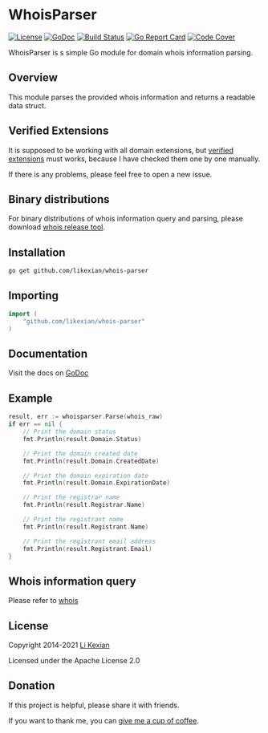 # WhoisParser

[![License](https://img.shields.io/badge/license-Apache%202.0-blue.svg)](LICENSE)
[![GoDoc](https://godoc.org/github.com/likexian/whois-parser?status.svg)](https://godoc.org/github.com/likexian/whois-parser)
[![Build Status](https://travis-ci.org/likexian/whois-parser.svg?branch=master)](https://travis-ci.org/likexian/whois-parser)
[![Go Report Card](https://goreportcard.com/badge/github.com/likexian/whois-parser)](https://goreportcard.com/report/github.com/likexian/whois-parser)
[![Code Cover](https://codecov.io/gh/likexian/whois-parser/graph/badge.svg)](https://codecov.io/gh/likexian/whois-parser)

WhoisParser is s simple Go module for domain whois information parsing.

## Overview

This module parses the provided whois information and returns a readable data struct.

## Verified Extensions

It is supposed to be working with all domain extensions, but [verified extensions](examples/README.md) must works, because I have checked them one by one manually.

If there is any problems, please feel free to open a new issue.

## Binary distributions

For binary distributions of whois information query and parsing, please download [whois release tool](https://github.com/likexian/whois/tree/master/cmd/whois).

## Installation

```shell
go get github.com/likexian/whois-parser
```

## Importing

```go
import (
    "github.com/likexian/whois-parser"
)
```

## Documentation

Visit the docs on [GoDoc](https://godoc.org/github.com/likexian/whois-parser)

## Example

```go
result, err := whoisparser.Parse(whois_raw)
if err == nil {
    // Print the domain status
    fmt.Println(result.Domain.Status)

    // Print the domain created date
    fmt.Println(result.Domain.CreatedDate)

    // Print the domain expiration date
    fmt.Println(result.Domain.ExpirationDate)

    // Print the registrar name
    fmt.Println(result.Registrar.Name)

    // Print the registrant name
    fmt.Println(result.Registrant.Name)

    // Print the registrant email address
    fmt.Println(result.Registrant.Email)
}
```

## Whois information query

Please refer to [whois](https://github.com/likexian/whois)

## License

Copyright 2014-2021 [Li Kexian](https://www.likexian.com/)

Licensed under the Apache License 2.0

## Donation

If this project is helpful, please share it with friends.

If you want to thank me, you can [give me a cup of coffee](https://www.likexian.com/donate/).
